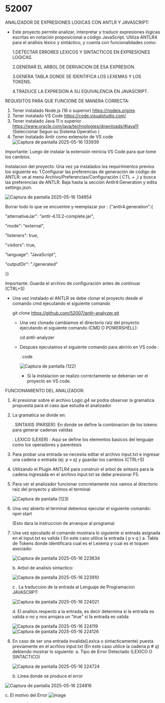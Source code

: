 # 52007
ANALIZADOR DE EXPRESIONES LOGICAS CON ANTLR Y JAVASCRIPT:

- Este proyecto permite analizar, interpretar y traducir expresiones lógicas escritas en notación proposicional a código JavaScript. Utiliza ANTLR4 para el análisis léxico y sintáctico, y     cuenta con funcionalidades como:

   1.DETECTAR ERRORES LEXICOS Y SINTACTICOS EN EXPRESIONES LOGICAS. 

   2.GENERAR EL ARBOL DE DERIVACION DE ESA EXPRESION.

   3.GENERA TABLA DONDE SE IDENTIFICA LOS LEXEMAS Y LOS TOKENS. 

   4.TRADUCE LA EXPRESION A SU EQUIVALENCIA EN JAVASCRIPT. 

REQUISITOS PARA QUE FUNCIONE DE MANERA CORRECTA: 
 1. Tener instalado Node.js (16 o superior)
    https://nodejs.org/es
 2. Tener instalado VS Code
    https://code.visualstudio.com/ 
 3. Tener instalado Java 11 o superior
    https://www.oracle.com/java/technologies/downloads/#java11
    (Seleccionar Segun su Sistema Operativo )  
 5. Tener Instalado Antlr como extensión de VS code
   ![Captura de pantalla 2025-05-16 133939](https://github.com/user-attachments/assets/8e696f89-9d85-4469-9834-737c1bcc28ae)


Importante: Luego de instalar la extensión reinicia VS Code para que tome los cambios.

Instalacion del proyecto: Una vez ya instalados los requirimientos previos los siguiente es: 
1.Configurar las preferencias de generación de código de ANTLR: ve al menú
Archivo/Preferencias/Configuración ( CTL + ,) y busca las preferencias de ANTLR. Baja hasta
la sección Antlr4:Generation y edita settings.json. 

![Captura de pantalla 2025-05-16 134954](https://github.com/user-attachments/assets/9c548d40-4ea5-42df-a821-58ab552e8dae)
 
 
 Borrar todo lo que se encuentre y reemplazar por : 
{"antlr4.generation":{

"alternativeJar": "antlr-4.13.2-complete.jar",
 
 "mode": "external",
 
 "listeners": true,

 "visitors": true,
 
 "language": "JavaScript",

 "outputDir": "./generated"
 
 }}

  Importante: Guarda el archivo de configuración antes de continuar (CTRL+S)

  - Una vez instalado el ANTLR se debe clonar el proyecto desde el comando cmd ejecutando el siguiente comando

    git clone https://github.com/52007/antlr-analyzer.git

    - Una vez clonado cambiamos el directorio raiz del proyecto ejecutando el siguiente comando (CMD O POWERSHELL):

      cd antlr-analyzer
    - Despues ejecutamos el siguiente comando para abrirlo en VS code :

       . code

      ![Captura de pantalla (122)](https://github.com/user-attachments/assets/d8ebca0f-cafe-4da5-9af6-42d4862fa621)


      - Si la instalacion se realizo correctamente se deberian ver el proyecto en VS code.

FUNCIONAMIENTO DEL ANALIZADOR: 
1. Al presionar sobre el archivo Logic.g4 se podra observar la gramatica propuesta para el caso que estudia el analizador
2. La gramatica se divide en:

    . SINTAXIS (PARSER): En donde se define la combinacion de los tokens para generar cadenas validas

    . LEXICO (LEXER) : Aqui se define los elementos basicos del lenguaje como los operadores y parentesis

3. Para probar una entrada se necesita editar el archivo input.txt e ingresar una cadena o entrada (ej: p v q) y guardar los cambios (CTRL+S) 
4. Utilizando el Plugin ANTLR4 para construir el arbol de sintaxis para la cadena ingresada en el archivo input.txt se debe presionar F5.
5. Para ver el analizador funcionar concretamente nos vamos al directorio raiz del proyecto y abrimos el terminal

    ![Captura de pantalla (123)](https://github.com/user-attachments/assets/0fa41148-1d6d-4940-912f-7336d5a2c7aa)


6. Una vez abierto el terminal debemos ejecutar el siguiente comando: npm start

   (Esto dara la instruccion de arranque al programa)

7. Una vez ejecutado el comando mostrara lo siguiente si entrada asignada en el input.txt es valida ( En este caso utilice la entrada ( p v q )
    a. Tabla de Tokens donde identificara cual es el Lexema y cual es el toquen asociado:


    ![Captura de pantalla 2025-05-16 223634](https://github.com/user-attachments/assets/09791943-d56c-42a4-8c30-a6825583a1d5)


    b. Arbol de analisis sintactico:


   ![Captura de pantalla 2025-05-16 223910](https://github.com/user-attachments/assets/896f42f1-1b51-40ed-8a03-88a30e9ef009)

   
    c . La traduccion de la entrada al Lenguaje de Programacion JAVASCRPT:


    ![Captura de pantalla 2025-05-16 224021](https://github.com/user-attachments/assets/cb3de902-66a6-4145-a5c1-6318f0af8625)

   d. El analisis respecto a la entrada, es decir determina si la entrada es valida o no y nos arrojara un "true" si la entrada es valida

    ![Captura de pantalla 2025-05-16 224119](https://github.com/user-attachments/assets/57c7ba11-aab8-495e-ac72-f82cd4faefdc)
    ![Captura de pantalla 2025-05-16 224126](https://github.com/user-attachments/assets/4e1bd1ee-1a41-4b3f-9d2a-5642335e94d9)

8. En caso de ser una entrada invalida(Lexica o sintacticamente) puesta previamente en el acrhivo input.txt (En este caso utilice la cadena p # q) debiendo mostrar lo siguiente:
    a. Tipo de Error Detectado (LEXICO O SINTACTICO) 

   ![Captura de pantalla 2025-05-16 224724](https://github.com/user-attachments/assets/511b9e06-8d72-42bd-918f-582b176f9e3c)

   b. Linea donde se produce el error

 ![Captura de pantalla 2025-05-16 224816](https://github.com/user-attachments/assets/d0de621d-954f-4ab4-aad8-e54a3ab8df1f)

   c. El motivo del Error
   ![image](https://github.com/user-attachments/assets/e741ac31-ecbc-427f-b4b9-69007ceb5c41)


 



    
     
